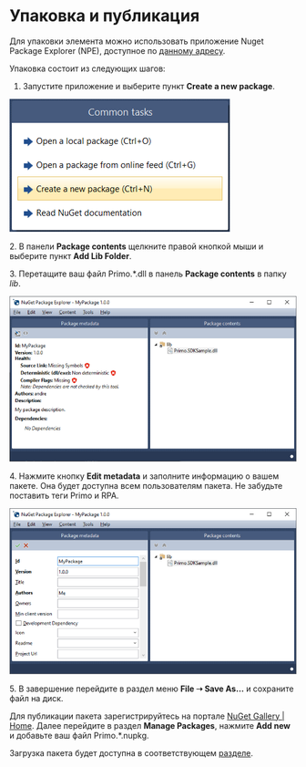 # Упаковка и публикация

Для упаковки элемента можно использовать приложение Nuget Package Explorer (NPE), доступное по [данному адресу](https://github.com/NuGetPackageExplorer/NuGetPackageExplorer).

Упаковка состоит из следующих шагов:

1. Запустите приложение и выберите пункт **Create a new package**.

![](<../../.gitbook/assets/0 (144).png>)

2\. В панели **Package contents** щелкните правой кнопкой мыши и выберите пункт **Add Lib Folder**.

3\. Перетащите ваш файл Primo.\*.dll в панель **Package contents** в папку *lib*.

![](<../../.gitbook/assets/1 (120).png>)

4\. Нажмите кнопку **Edit metadata** и заполните информацию о вашем пакете. Она будет доступна всем пользователям пакета. Не забудьте поставить теги Primo и RPA.

![](<../../.gitbook/assets/2 (6).png>)

5\. В завершение перейдите в раздел меню **File ➝ Save As…** и сохраните файл на диск.

Для публикации пакета зарегистрируйтесь на портале [NuGet Gallery | Home](https://www.nuget.org/). Далее перейдите в раздел **Manage Packages**, нажмите **Add new** и добавьте ваш файл Primo.\*.nupkg. 

Загрузка пакета будет доступна в соответствующем [разделе](https://www.nuget.org/packages/manage/upload).
